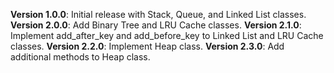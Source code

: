 **Version 1.0.0**: Initial release with Stack, Queue, and Linked List classes.
**Version 2.0.0**: Add Binary Tree and LRU Cache classes.
**Version 2.1.0**: Implement add_after_key and add_before_key to Linked List and LRU Cache classes.
**Version 2.2.0**: Implement Heap class.
**Version 2.3.0**: Add additional methods to Heap class.
